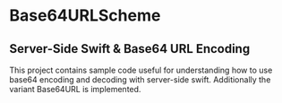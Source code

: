 # Base64URLScheme
## Server-Side Swift & Base64 URL Encoding

This project contains sample code useful for understanding how to use base64 encoding and decoding with server-side swift. Additionally the variant Base64URL is implemented. 
